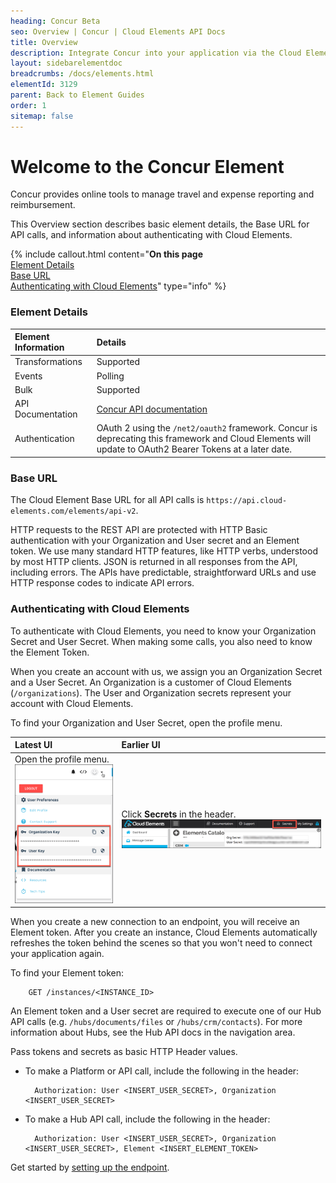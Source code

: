 ```yaml
---
heading: Concur Beta
seo: Overview | Concur | Cloud Elements API Docs
title: Overview
description: Integrate Concur into your application via the Cloud Elements APIs.
layout: sidebarelementdoc
breadcrumbs: /docs/elements.html
elementId: 3129
parent: Back to Element Guides
order: 1
sitemap: false
---
```


# Welcome to the Concur Element

Concur provides online tools to manage travel and expense reporting and reimbursement.

This Overview section describes basic element details, the Base URL for API calls, and information about authenticating with Cloud Elements.

{% include callout.html content="<strong>On this page</strong></br><a href=#element-details>Element Details</a></br><a href=#base-url>Base URL</a></br><a href=#authenticating-with-cloud-elements>Authenticating with Cloud Elements</a>" type="info" %}

### Element Details

| Element Information | Details     |
| :------------- | :------------- |
| Transformations       | Supported    |
| Events | Polling|
| Bulk | Supported |
| API Documentation | [Concur API documentation](https://developer.concur.com/api-reference/) |
| Authentication | OAuth 2 using the  `/net2/oauth2`  framework. Concur is deprecating this framework and Cloud Elements will update to OAuth2 Bearer Tokens at a later date. |

### Base URL

The Cloud Element Base URL for all API calls is `https://api.cloud-elements.com/elements/api-v2`.

HTTP requests to the REST API are protected with HTTP Basic authentication with your Organization and User secret and an Element token. We use many standard HTTP features, like HTTP verbs, understood by most HTTP clients. JSON is returned in all responses from the API, including errors. The APIs have predictable, straightforward URLs and use HTTP response codes to indicate API errors.

### Authenticating with Cloud Elements

To authenticate with Cloud Elements, you need to know your Organization Secret and User Secret. When making some calls, you also need to know the Element Token.

When you create an account with us, we assign you an Organization Secret and a User Secret. An Organization is a customer of Cloud Elements (`/organizations`). The User and Organization secrets represent your account with Cloud Elements.

To find your Organization and User Secret, open the profile menu.

| Latest UI | Earlier UI  |
| :------------- | :------------- |
| Open the profile menu.</br> ![Search](/assets/img/elements/org-user-secret-C2.png)  | Click __Secrets__ in the header.</br> ![Search](/assets/img/elements/org-user-secret.png)  |

When you create a new connection to an endpoint, you will receive an Element token. After you create an instance, Cloud Elements automatically refreshes the token behind the scenes so that you won't need to connect your application again.

To find your Element token:

        GET /instances/<INSTANCE_ID>

An Element token and a User secret are required to execute one of our Hub API calls (e.g. `/hubs/documents/files` or `/hubs/crm/contacts`). For more information about Hubs, see the Hub API docs in the navigation area.

Pass tokens and secrets as basic HTTP Header values.

* To make a Platform or API call, include the following in the header:

        Authorization: User <INSERT_USER_SECRET>, Organization <INSERT_USER_SECRET>

* To make a Hub API call, include the following in the header:

        Authorization: User <INSERT_USER_SECRET>, Organization <INSERT_USER_SECRET>, Element <INSERT_ELEMENT_TOKEN>

Get started by [setting up the endpoint](setup.html).
